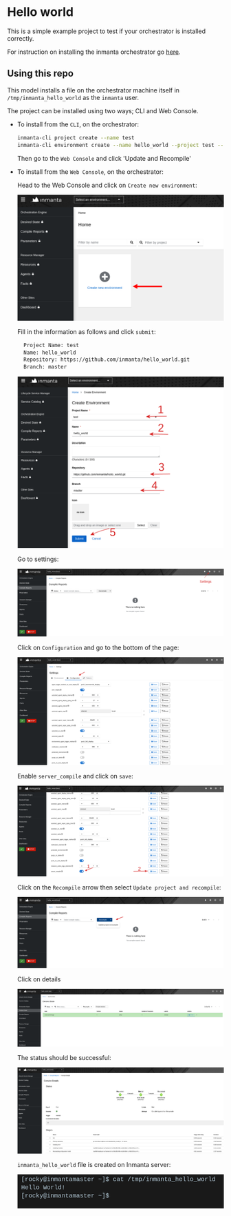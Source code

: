 # Hello world

This is a simple example project to test if your orchestrator is installed correctly.

For instruction on installing the inmanta orchestrator go [here](https://docs.inmanta.com/community/latest/install.html).

## Using this repo

This model installs a file on the orchestrator machine itself in `/tmp/inmanta_hello_world` as the `inmanta` user.

The project can be installed using two ways; CLI and Web Console.

* To install from the `CLI`, on the orchestrator:

    ```bash
    inmanta-cli project create --name test
    inmanta-cli environment create --name hello_world --project test --repo-url https://github.com/inmanta/hello_world.git
    ```

    Then go to the `Web Console` and click 'Update and Recompile'

* To install from the `Web Console`, on the orchestrator:

    Head to the Web Console and click on `Create new environment`:

    ![mainpage](images/1.png)

    Fill in the information as follows and click `submit`:

    ```txt
      Project Name: test
      Name: hello_world
      Repository: https://github.com/inmanta/hello_world.git
      Branch: master
    ```

    ![createEnv](images/22.png)

    Go to settings:

    ![settings](images/3.png)

    Click on `Configuration` and go to the bottom of the page:

    ![configuration](images/4.png)

    Enable `server_compile` and click on `save`:

    ![serverCompile](images/5.png)

    Click on the `Recompile` arrow then select `Update project and recompile`:

    ![updateAndRecompile](images/6.png)

    Click on details

    ![compileDetails](images/7.png)

    The status should be successful:

    ![compileStatus](images/8.png)

    `inmanta_hello_world` file is created on Inmanta server:

    ![inmantaFile](images/9.png)